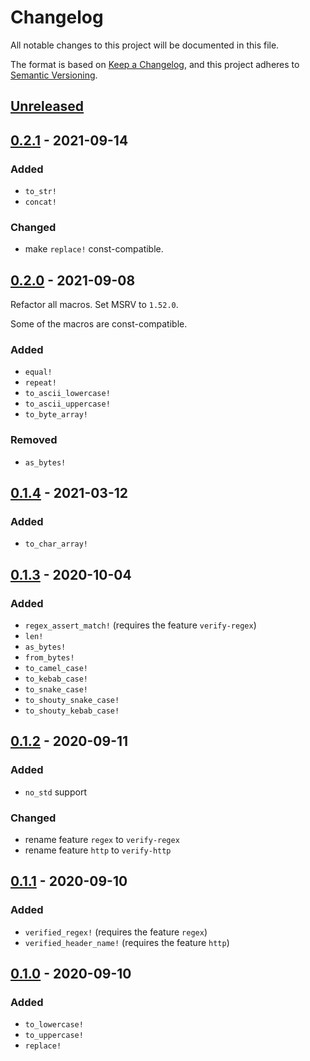 # Changelog

All notable changes to this project will be documented in this file.

The format is based on [Keep a Changelog](https://keepachangelog.com/en/1.0.0/),
and this project adheres to [Semantic Versioning](https://semver.org/spec/v2.0.0.html).

## [Unreleased]

[Unreleased]: https://github.com/Nugine/const-str/compare/v0.2.1...HEAD

## [0.2.1] - 2021-09-14

[0.2.1]: https://github.com/Nugine/const-str/tree/v0.2.1

### Added

+ `to_str!`
+ `concat!`

### Changed

+ make `replace!` const-compatible.

## [0.2.0] - 2021-09-08

[0.2.0]: https://github.com/Nugine/const-str/tree/v0.2.0

Refactor all macros. Set MSRV to `1.52.0`. 

Some of the macros are const-compatible.

### Added

+ `equal!`
+ `repeat!`
+ `to_ascii_lowercase!`
+ `to_ascii_uppercase!`
+ `to_byte_array!`

### Removed

+ `as_bytes!`

## [0.1.4] - 2021-03-12

[0.1.4]: https://github.com/Nugine/const-str/tree/v0.1.4

### Added

+ `to_char_array!`

## [0.1.3] - 2020-10-04

[0.1.3]: https://github.com/Nugine/const-str/tree/v0.1.3

### Added

+ `regex_assert_match!` (requires the feature `verify-regex`)
+ `len!`
+ `as_bytes!`
+ `from_bytes!`
+ `to_camel_case!`
+ `to_kebab_case!`
+ `to_snake_case!`
+ `to_shouty_snake_case!`
+ `to_shouty_kebab_case!`

## [0.1.2] - 2020-09-11

[0.1.2]: https://github.com/Nugine/const-str/tree/v0.1.2

### Added

+ `no_std` support

### Changed

+ rename feature `regex` to `verify-regex`
+ rename feature `http` to `verify-http`

## [0.1.1] - 2020-09-10

[0.1.1]: https://github.com/Nugine/const-str/tree/v0.1.1

### Added

+ `verified_regex!` (requires the feature `regex`)
+ `verified_header_name!` (requires the feature `http`)

## [0.1.0] - 2020-09-10

[0.1.0]: https://github.com/Nugine/const-str/tree/v0.1.0

### Added

+ `to_lowercase!`
+ `to_uppercase!`
+ `replace!`

